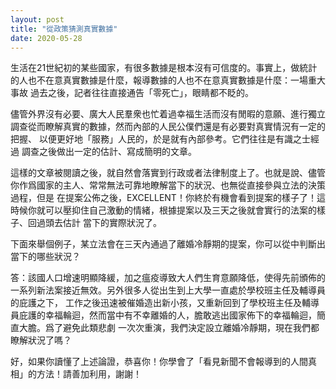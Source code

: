 ```yaml
---
layout: post
title: "從政策猜測真實數據"
date: 2020-05-28
---
```


生活在21世紀初的某些國家，有很多數據是根本沒有可信度的。事實上，做統計的人也不在意真實數據是什麼，報導數據的人也不在意真實數據是什麼：一場重大事故
過去之後，記者往往直接通告「零死亡」，眼睛都不眨的。

儘管外界沒有必要、廣大人民羣衆也忙着過幸福生活而沒有閒暇的意願、進行獨立調查從而瞭解真實的數據，然而內部的人民公僕們還是有必要對真實情況有一定的把握、
以便更好地「服務」人民的，於是就有內部參考。它們往往是有識之士經過
調查之後做出一定的估計、寫成簡明的文章。

這樣的文章被閱讀之後，就自然會落實到行政或者法律制度上了。也就是說、儘管你作爲國家的主人、常常無法可靠地瞭解當下的狀況、也無從直接參與立法的決策過程，但是
在提案公佈之後，EXCELLENT！你終於有機會看到提案的樣子了！這時候你就可以壓抑住自己激動的情緒，根據提案以及三天之後就會實行的法案的樣子、回過頭去估計
當下的實際狀況了。

下面來舉個例子，某立法會在三天內通過了離婚冷靜期的提案，你可以從中判斷出當下的哪些狀況？

答：該國人口增速明顯降緩，加之瘟疫導致大人們生育意願降低，使得先前頒佈的一系列新法案接近無效。另外很多人從出生到上大學一直處於學校班主任及輔導員的庇護之下，
工作之後迅速被催婚造出新小孩，又重新回到了學校班主任及輔導員庇護的幸福輪迴，然而當中有不幸離婚的人，膽敢逃出國家佈下的幸福輪迴，簡直大膽。爲了避免此類悲劇
一次次重演，我們決定設立離婚冷靜期，現在我們都瞭解狀況了嗎？

好，如果你讀懂了上述論證，恭喜你！你學會了「看見新聞不會報導到的人間真相」的方法！請善加利用，謝謝！
